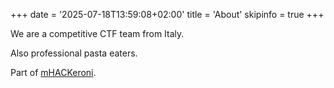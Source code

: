 +++
date = '2025-07-18T13:59:08+02:00'
title = 'About'
skipinfo = true
+++

We are a competitive CTF team from Italy.

Also professional pasta eaters.

Part of [mHACKeroni](https://mhackeroni.it/).
